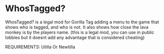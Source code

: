 # WhosTagged?
WhosTagged? is a legal mod for Gorilla Tag adding a menu to the game that shows who is tagged, and who is not. It also shows how close the lava monkey is by the players name.
(this is a legal mod, you can use in public lobbies but it doesnt add any advantage that is considered cheating)

REQUIREMENTS: Utilla Or Newtilla
